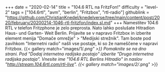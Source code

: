 +++
date = "2020-02-14"
title = "104.6 RTL na FritzFon!"
difficulty = "level-2"
tags = ["104.6rtl", "avm", "berlin", "Fritzbox", "rtl-radio"]
githublink = "https://github.com/ChristianKnedel/knedelverse/tree/main/content/post/2020/february/20200214-1046-rtl-fritzfon/index.sl.md"
+++
Namestitev 104.6 RTL v telefon Fritzphone je zelo preprosta. Nato lahko poslušate Hitradion Haus- und Garten- Weit Berlin. Prijavite se v napravo Fritzbox in izberite element menija "Domače omrežje" > "Medijski strežnik". Tam boste pod zavihkom "Internetni radio" našli vse postaje, ki so že nameščene v napravi Fritzbox.
{{< gallery match="images/1/*.png" >}}
Pomaknite se na dno strani. Pod "Dodaj internetno radijsko postajo" izberite "Druga internetna radijska postaja". Vnesite ime "104.6 RTL Berlins Hitradio" in naslov "http://stream.104.6rtl.com/rtl-live".
{{< gallery match="images/2/*.png" >}}
